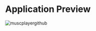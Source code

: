 # Application Preview
![muscplayergithub](https://github.com/steczuu/MusicPlayer/assets/135137767/a1cbfbab-aeaf-457e-9245-b4807a4f5af0)
